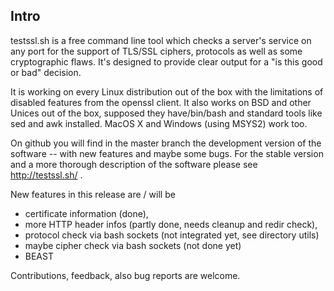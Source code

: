 
## Intro

testssl.sh is a free command line tool which checks a server's service on any port for the support of TLS/SSL ciphers, protocols as well as some cryptographic flaws. It's designed to provide clear output for a "is this good or bad" decision.

It is working on every Linux distribution out of the box with the limitations of disabled features from the openssl client. It also works on BSD and other Unices out of the box, supposed they have/bin/bash and standard tools like sed and awk installed. MacOS X and Windows (using MSYS2) work too. 

On github you will find in the master branch the development version of the software -- with new features and maybe some bugs. For the stable version and a more thorough description of the software please see http://testssl.sh/ . 

New features in this release are / will be

* certificate information (done), 
* more HTTP header infos (partly done, needs cleanup and redir check), 
* protocol check via bash sockets (not integrated yet, see directory utils)
* maybe cipher check via bash sockets (not done yet)
* BEAST

Contributions, feedback, also bug reports are welcome.


